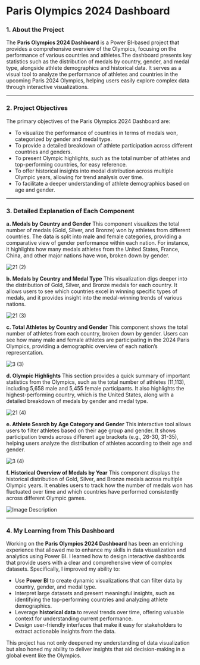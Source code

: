 # Paris Olympics 2024 Dashboard
### 1. About the Project

The **Paris Olympics 2024 Dashboard** is a Power BI-based project that provides a comprehensive overview of the Olympics, focusing on the performance of various countries and athletes.The dashboard presents key statistics such as the distribution of medals by country, gender, and medal type, alongside athlete demographics and historical data. It serves as a visual tool to analyze the performance of athletes and countries in the upcoming Paris 2024 Olympics, helping users easily explore complex data through interactive visualizations.

---

### 2. Project Objectives

The primary objectives of the Paris Olympics 2024 Dashboard are:
- To visualize the performance of countries in terms of medals won, categorized by gender and medal type.
- To provide a detailed breakdown of athlete participation across different countries and genders.
- To present Olympic highlights, such as the total number of athletes and top-performing countries, for easy reference.
- To offer historical insights into medal distribution across multiple Olympic years, allowing for trend analysis over time.
- To facilitate a deeper understanding of athlete demographics based on age and gender.

---

### 3. Detailed Explanation of Each Component

**a. Medals by Country and Gender**
This component visualizes the total number of medals (Gold, Silver, and Bronze) won by athletes from different countries. The data is split into male and female categories, providing a comparative view of gender performance within each nation. For instance, it highlights how many medals athletes from the United States, France, China, and other major nations have won, broken down by gender.

![21 (2)](https://github.com/user-attachments/assets/8991acf6-0f8e-4329-af80-05c7d3e2090e)


**b. Medals by Country and Medal Type**
This visualization digs deeper into the distribution of Gold, Silver, and Bronze medals for each country. It allows users to see which countries excel in winning specific types of medals, and it provides insight into the medal-winning trends of various nations. 

![21 (3)](https://github.com/user-attachments/assets/95a1c6fe-fd62-45e7-8e14-e97854bf9451)


**c. Total Athletes by Country and Gender**
This component shows the total number of athletes from each country, broken down by gender. Users can see how many male and female athletes are participating in the 2024 Paris Olympics, providing a demographic overview of each nation’s representation.

![3 (3)](https://github.com/user-attachments/assets/f852da27-3685-48c2-8445-cae44c235f63)


**d. Olympic Highlights**
This section provides a quick summary of important statistics from the Olympics, such as the total number of athletes (11,113), including 5,658 male and 5,455 female participants. It also highlights the highest-performing country, which is the United States, along with a detailed breakdown of medals by gender and medal type.

![21 (4)](https://github.com/user-attachments/assets/621ca179-19a1-4e34-a2a7-d8082d01ed6d)


**e. Athlete Search by Age Category and Gender**
This interactive tool allows users to filter athletes based on their age group and gender. It shows participation trends across different age brackets (e.g., 26-30, 31-35), helping users analyze the distribution of athletes according to their age and gender.

![3 (4)](https://github.com/user-attachments/assets/d28b703b-4cc0-41ed-b5d7-07da0699a7a0)


**f. Historical Overview of Medals by Year**
This component displays the historical distribution of Gold, Silver, and Bronze medals across multiple Olympic years. It enables users to track how the number of medals won has fluctuated over time and which countries have performed consistently across different Olympic games.

![Image Description](https://github.com/user-attachments/assets/00a9421c-b489-4b56-af28-62c24afd3fd1)


---

### 4. My Learning from This Dashboard

Working on the **Paris Olympics 2024 Dashboard** has been an enriching experience that allowed me to enhance my skills in data visualization and analytics using Power BI. I learned how to design interactive dashboards that provide users with a clear and comprehensive view of complex datasets. Specifically, I improved my ability to:
- Use **Power BI** to create dynamic visualizations that can filter data by country, gender, and medal type.
- Interpret large datasets and present meaningful insights, such as identifying the top-performing countries and analyzing athlete demographics.
- Leverage **historical data** to reveal trends over time, offering valuable context for understanding current performance.
- Design user-friendly interfaces that make it easy for stakeholders to extract actionable insights from the data.

This project has not only deepened my understanding of data visualization but also honed my ability to deliver insights that aid decision-making in a global event like the Olympics.
